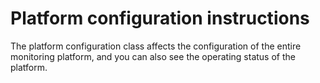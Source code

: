 # Platform configuration instructions

The platform configuration class affects the configuration of the entire monitoring platform, and you can also see the operating status of the platform.